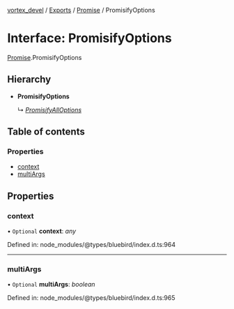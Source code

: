[vortex_devel](../README.md) / [Exports](../modules.md) / [Promise](../modules/promise.md) / PromisifyOptions

# Interface: PromisifyOptions

[Promise](../modules/promise.md).PromisifyOptions

## Hierarchy

* **PromisifyOptions**

  ↳ [*PromisifyAllOptions*](promise.promisifyalloptions.md)

## Table of contents

### Properties

- [context](promise.promisifyoptions.md#context)
- [multiArgs](promise.promisifyoptions.md#multiargs)

## Properties

### context

• `Optional` **context**: *any*

Defined in: node_modules/@types/bluebird/index.d.ts:964

___

### multiArgs

• `Optional` **multiArgs**: *boolean*

Defined in: node_modules/@types/bluebird/index.d.ts:965
